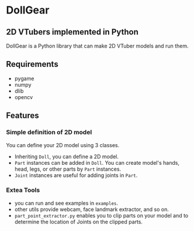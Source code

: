 # DollGear
## 2D VTubers implemented in Python
DollGear is a Python library that can 
make 2D VTuber models and run them.

## Requirements
- pygame
- numpy
- dlib
- opencv

## Features
### Simple definition of 2D model
You can define your 2D model using 3 classes.
- Inheriting `Doll`, you can define a 2D model.
- `Part` instances can be added in `Doll`.
You can create model's hands, head, legs, or 
other parts by `Part` instances.
- `Joint` instances are useful for adding 
joints in `Part`.

### Extea Tools
- you can run and see examples in `examples`.
- other utils provide webcam, face landmark extractor,
and so on.
- `part_point_extractor.py` enables you to
clip parts on your model and to determine the location
of Joints on the clipped parts. 